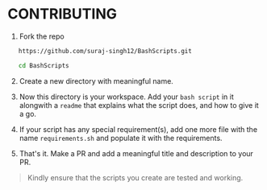 # CONTRIBUTING

1. Fork the repo
```bash
   https://github.com/suraj-singh12/BashScripts.git
```
```bash
   cd BashScripts
```
2. Create a new directory with meaningful name.

3. Now this directory is your workspace. Add your ```bash script``` in it alongwith a ```readme``` that explains what the script does, and how to give it a go.

4. If your script has any special requirement(s), add one more file with the name ```requirements.sh``` and populate it with the requirements.

5. That's it. Make a PR and add a meaningful title and description to your PR.

> Kindly ensure that the scripts you create are tested and working.